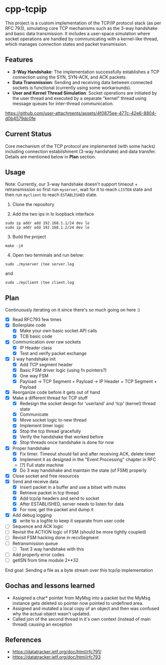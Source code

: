 # cpp-tcpip

This project is a custom implementation of the TCP/IP protocol stack (as per RFC 793), simulating core TCP mechanisms such as the 3-way handshake and basic data transmission. It includes a user-space simulation where socket operations are handled by communicating with a kernel-like thread, which manages connection states and packet transmission.

## Features
 - **3-Way Handshake**: The implementation successfully establishes a TCP connection using the SYN, SYN-ACK, and ACK packets.
 - **Data Transmission**: Sending and receiving data between connected sockets is functional (currently using some workarounds).
 - **User and Kernel Thread Simulation**: Socket operations are initiated by the user thread and executed by a separate "kernel" thread using message queues for inter-thread communication.


https://github.com/user-attachments/assets/4f0875ee-477c-42e6-8804-d0b4579dc0fe


## Current Status

Core mechanism of the TCP protocol are implemented (with some hacks) including connection establishment (3-way handshake) and data transfer. Details are mentioned below in **Plan** section.

## Usage 

Note: Currently, our 3-way handshake doesn't support timeout + retransmission so first run `myserver`, wait for it to reach `LISTEN` state and then run `myclient` to reach `ESTABLISHED` state.

1. Clone the repository

2. Add the two ips in lo loopback interface

```
sudo ip addr add 192.168.1.1/24 dev lo
sudo ip addr add 192.168.1.2/24 dev lo
```

3. Build the project

```
make -j4
```

4. Open two terminals and run below:

```
sudo ./myserver |tee server.log
```

and

```
sudo ./myclient |tee client.log
```

## Plan

Continuously iterating on it since there's so much going on here :)

- [x] Read RFC793 few times
- [x] Boilerplate code
    - [x] Make your own basic socket API calls
    - [x] TCB basic code
- [x] Communication over raw sockets
    - [x] IP Header class
    - [x] Test and verify packet exchange
- [x] 3 way handshake init
    - [x] Add TCP segment header
    - [x] Basic FSM driver logic (using fn pointers?)
    - [x] One way FSM
    - [x] Payload -> TCP Segment + Payload -> IP Header + TCP Segment + Payload
- [x] Reorganize code before it gets out of hand
- [x] Make a different thread for TCP stuff
    - [x] Redesign the socket design for 'userland' and 'tcp' (kernel) thread state
    - [x] Communicate
    - [x] Move socket logic to new thread
    - [x] Implement timer logic
    - [x] Stop the tcp thread gracefully
    - [x] Verify the handshake that worked before
    - [x] Stop threads once handshake is done for now
- [x] Proper handshake
    - [x] Fix timer. Timeout should fail and after receiving ACK, delete timer
    - [x] Implement it as designed in the "Event Processing" chapter in RFC
    - [?] Full state machine
    - [x] Do 3 way handshake and maintain the state (of FSM) properly
- [x] Close socket and free resources
- [x] Send and receive data
    - [x] Insert packet in a buffer and use a bitset with mutex
    - [x] Retrieve packet in tcp thread
    - [x] Add tcp/ip headers and send to socket
    - [x] After ESTABLISHED, server needs to listen for data
    - [x] For now, get the packet and dump it
- [x] Add debug logging
    - [x] write to a logfile to keep it separate from user code
- [ ] Sequence and ACK logic
- [ ] Revisit the ACTION logic of FSM (should be more tightly coupled)
- [ ] Revisit FSM hacking done in recvSegment
- [ ] Retransmission queue
    - [ ] Test 3 way handshake with this
- [ ] Add properly error codes
- [ ] getISN from time module 2**32

End goal: Sending a file as a byte stream over this tcp/ip implementation

## Gochas and lessons learned

 - Assigned a char* pointer from MyMsg into a packet but the MyMsg instance gets deleted so pointer now pointed to undefined area.
 - Assigned and mutated a local copy of an object and then was confused why the actual object wasn't updated.
 - Called join of the second thread in it's own context (instead of main thread) causing an exception

## References
 - https://datatracker.ietf.org/doc/html/rfc791/
 - https://datatracker.ietf.org/doc/html/rfc793
